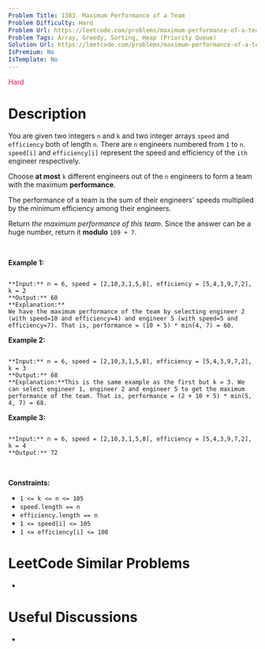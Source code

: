 ```yaml
---
Problem Title: 1383. Maximum Performance of a Team
Problem Difficulty: Hard
Problem Url: https://leetcode.com/problems/maximum-performance-of-a-team/
Problem Tags: Array, Greedy, Sorting, Heap (Priority Queue)
Solution Url: https://leetcode.com/problems/maximum-performance-of-a-team/solution/
IsPremium: No
IsTemplate: No
---
```


<span style="color: rgb(233, 30, 99);">Hard</span>

# Description

You are given two integers `n` and `k` and two integer arrays `speed` and `efficiency` both of length `n`. There are `n` engineers numbered from `1` to `n`. `speed[i]` and `efficiency[i]` represent the speed and efficiency of the `ith` engineer respectively.


Choose **at most** `k` different engineers out of the `n` engineers to form a team with the maximum **performance**.


The performance of a team is the sum of their engineers' speeds multiplied by the minimum efficiency among their engineers.


Return *the maximum performance of this team*. Since the answer can be a huge number, return it **modulo** `109 + 7`.


 


**Example 1:**



```

**Input:** n = 6, speed = [2,10,3,1,5,8], efficiency = [5,4,3,9,7,2], k = 2
**Output:** 60
**Explanation:** 
We have the maximum performance of the team by selecting engineer 2 (with speed=10 and efficiency=4) and engineer 5 (with speed=5 and efficiency=7). That is, performance = (10 + 5) * min(4, 7) = 60.

```

**Example 2:**



```

**Input:** n = 6, speed = [2,10,3,1,5,8], efficiency = [5,4,3,9,7,2], k = 3
**Output:** 68
**Explanation:**This is the same example as the first but k = 3. We can select engineer 1, engineer 2 and engineer 5 to get the maximum performance of the team. That is, performance = (2 + 10 + 5) * min(5, 4, 7) = 68.

```

**Example 3:**



```

**Input:** n = 6, speed = [2,10,3,1,5,8], efficiency = [5,4,3,9,7,2], k = 4
**Output:** 72

```

 


**Constraints:**


* `1 <= k <= n <= 105`
* `speed.length == n`
* `efficiency.length == n`
* `1 <= speed[i] <= 105`
* `1 <= efficiency[i] <= 108`




# LeetCode Similar Problems

- []()

# Useful Discussions

- []()
